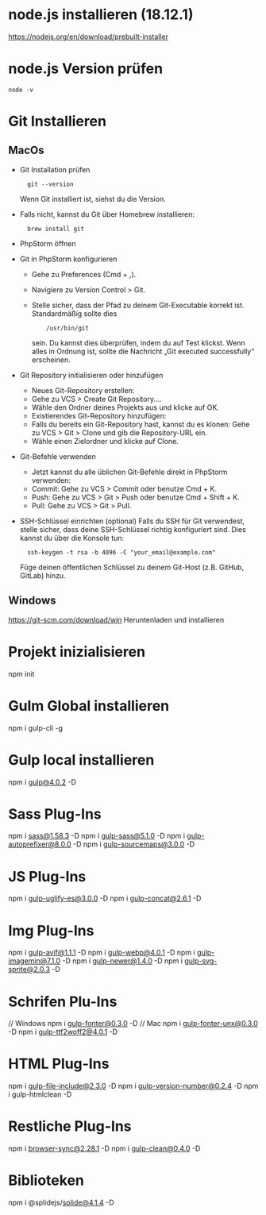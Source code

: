# node.js installieren (18.12.1)
https://nodejs.org/en/download/prebuilt-installer

# node.js Version prüfen
    node -v

# Git Installieren
## MacOs
- Git Installation prüfen

        git --version

  Wenn Git installiert ist, siehst du die Version.


- Falls nicht, kannst du Git über Homebrew installieren:

        brew install git

- PhpStorm öffnen


- Git in PhpStorm konfigurieren
  - Gehe zu Preferences (Cmd + ,).
  - Navigiere zu Version Control > Git.
  - Stelle sicher, dass der Pfad zu deinem Git-Executable korrekt ist. Standardmäßig sollte dies

            /usr/bin/git 

    sein. Du kannst dies überprüfen, indem du auf Test klickst. Wenn alles in Ordnung ist, sollte die Nachricht „Git executed successfully“ erscheinen.



- Git Repository initialisieren oder hinzufügen
  - Neues Git-Repository erstellen:
  - Gehe zu VCS > Create Git Repository....
  - Wähle den Ordner deines Projekts aus und klicke auf OK.
  - Existierendes Git-Repository hinzufügen:
  - Falls du bereits ein Git-Repository hast, kannst du es klonen: Gehe zu VCS > Git > Clone und gib die Repository-URL ein.
  - Wähle einen Zielordner und klicke auf Clone.


- Git-Befehle verwenden
  - Jetzt kannst du alle üblichen Git-Befehle direkt in PhpStorm verwenden:
  - Commit: Gehe zu VCS > Commit oder benutze Cmd + K.
  - Push: Gehe zu VCS > Git > Push oder benutze Cmd + Shift + K.
  - Pull: Gehe zu VCS > Git > Pull.


- SSH-Schlüssel einrichten (optional)
  Falls du SSH für Git verwendest, stelle sicher, dass deine SSH-Schlüssel richtig konfiguriert sind. Dies kannst du über die Konsole tun:

        ssh-keygen -t rsa -b 4096 -C "your_email@example.com"

  Füge deinen öffentlichen Schlüssel zu deinem Git-Host (z.B. GitHub, GitLab) hinzu.

## Windows
https://git-scm.com/download/win
Heruntenladen und installieren


# Projekt inizialisieren
npm init

# Gulm Global installieren
npm i gulp-cli -g

# Gulp local installieren
npm i gulp@4.0.2 -D

# Sass Plug-Ins
npm i sass@1.58.3 -D
npm i gulp-sass@5.1.0 -D
npm i gulp-autoprefixer@8.0.0 -D
npm i gulp-sourcemaps@3.0.0 -D

# JS Plug-Ins
npm i gulp-uglify-es@3.0.0 -D
npm i gulp-concat@2.6.1 -D

# Img Plug-Ins
npm i gulp-avif@1.1.1 -D
npm i gulp-webp@4.0.1 -D
npm i gulp-imagemin@7.1.0 -D
npm i gulp-newer@1.4.0 -D
npm i gulp-svg-sprite@2.0.3 -D

# Schrifen Plu-Ins
// Windows
npm i gulp-fonter@0.3.0 -D
// Mac
npm i gulp-fonter-unx@0.3.0 -D
npm i gulp-ttf2woff2@4.0.1 -D

# HTML Plug-Ins
npm i gulp-file-include@2.3.0 -D
npm i gulp-version-number@0.2.4 -D
npm i gulp-htmlclean -D

# Restliche Plug-Ins
npm i browser-sync@2.28.1 -D
npm i gulp-clean@0.4.0 -D

# Biblioteken
npm i @splidejs/splide@4.1.4 -D

